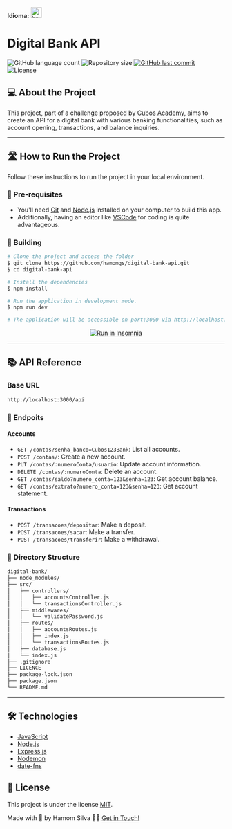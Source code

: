 <div>
  <b>Idioma:</b>
  <kbd title="Trocar idioma">
    <a href="https://github.com/hamomgs/digital-bank-api/blob/main/README-ptBR.md" title="Trocar idioma" target="_blank">
      <img width="25em" alt="bandeira do brasil" src="https://i.postimg.cc/kXW8wM7p/download-38.png" />
    </a>
  </kbd>
</div>

# Digital Bank API
<p>
  <img alt="GitHub language count" src="https://img.shields.io/github/languages/count/hamomgs/digital-bank-api?color=%2304D361" />

  <img alt="Repository size" src="https://img.shields.io/github/repo-size/hamomgs/digital-bank-api" />
  
  <a href="https://github.com/tgmarinho/README-ecoleta/commits/master">
    <img alt="GitHub last commit" src="https://img.shields.io/github/last-commit/hamomgs/digital-bank-api" />
  </a>
    
   <img alt="License" src="https://img.shields.io/badge/license-MIT-brightgreen" />
</p>

## 💻 About the Project

This project, part of a challenge proposed by [Cubos Academy](https://cubos.academy/), aims to create an API for a digital bank with various banking functionalities, such as account opening, transactions, and balance inquiries.

---

## 🛣️ How to Run the Project

Follow these instructions to run the project in your local environment.

### 🚀 Pre-requisites

- You'll need [Git](https://git-scm.com/) and [Node.js](https://nodejs.org/) installed on your computer to build this app.
- Additionally, having an editor like [VSCode](https://code.visualstudio.com/) for coding is quite advantageous.

### 🎲 Building

```bash
# Clone the project and access the folder
$ git clone https://github.com/hamomgs/digital-bank-api.git
$ cd digital-bank-api

# Install the dependencies
$ npm install

# Run the application in development mode.
$ npm run dev

# The application will be accessible on port:3000 via http://localhost:3000.
```

<p align="center">
  <a href="https://insomnia.rest/download" target="_blank"><img src="https://insomnia.rest/images/run.svg" alt="Run in Insomnia"></a>
</p>

---

## 📚 API Reference

### Base URL

```bash
http://localhost:3000/api
```

### 🧩 Endpoits

#### Accounts
- `GET /contas?senha_banco=Cubos123Bank`: List all accounts.
- `POST /contas/`: Create a new account.
- `PUT /contas/:numeroConta/usuario`: Update account information.
- `DELETE /contas/:numeroConta`: Delete an account.
- `GET /contas/saldo?numero_conta=123&senha=123`: Get account balance.
- `GET /contas/extrato?numero_conta=123&senha=123`: Get account statement.
#### Transactions
- `POST /transacoes/depositar`: Make a deposit.
- `POST /transacoes/sacar`: Make a transfer.
- `POST /transacoes/transferir`: Make a withdrawal.

### 📂 Directory Structure

```markdown
digital-bank/
├── node_modules/
├── src/
│   ├── controllers/
│   │   ├── accountsController.js
│   │   └── transactionsController.js
│   ├── middlewares/
│   │   └── validatePassword.js
│   ├── routes/
│   │   ├── accountsRoutes.js
│   │   ├── index.js
│   │   └── transactionsRoutes.js
│   ├── database.js
│   └── index.js
├── .gitignore
├── LICENCE
├── package-lock.json
├── package.json
└── README.md
```

---

## 🛠 Technologies

- [JavaScript](https://devdocs.io/javascript/)
- [Node.js](https://nodejs.org/)
- [Express.js](https://www.npmjs.com/package/express)
- [Nodemon](https://www.npmjs.com/package/nodemon)
- [date-fns](https://date-fns.org)

## 📝 License

This project is under the license [MIT](https://github.com/hamomgs/digital-bank-api/blob/main/LICENCE).

Made with 🧡 by Hamom Silva 👋🏽 [Get in Touch!](https://www.linkedin.com/in/hamomgs/)

